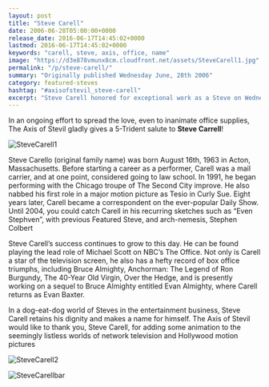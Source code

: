 ```yaml
---
layout: post
title: "Steve Carell"
date: 2006-06-28T05:00:00+0000
release_date: 2016-06-17T14:45:02+0000
lastmod: 2016-06-17T14:45:02+0000
keywords: "carell, steve, axis, office, name"
image: "https://d3e878vmunx8cm.cloudfront.net/assets/SteveCarell1.jpg"
permalink: "/p/steve-carell/"
summary: "Originally published Wednesday June, 28th 2006"
category: featured-steves
hashtag: "#axisofstevil_steve-carell"
excerpt: "Steve Carell honored for exceptional work as a Steve on Wednesday June, 28th 2006"
---
```


[id_1]: https://d3e878vmunx8cm.cloudfront.net/assets/SteveCarell1.jpg "SteveCarell1"[id_2]: https://d3e878vmunx8cm.cloudfront.net/assets/SteveCarell2.jpg "SteveCarell2"[id_3]: https://d3e878vmunx8cm.cloudfront.net/assets/stevecarellbar.jpg "SteveCarellbar"

In an ongoing effort to spread the love, even to inanimate office supplies, The Axis of Stevil gladly gives a 5-Trident salute to **Steve Carrell**!

![SteveCarell1][id_1]

Steve Carello (original family name) was born August 16th, 1963 in Acton, Massachusetts.  Before starting a career as a performer, Carell was a mail carrier, and at one point, considered going to law school.  In 1991, he began performing with the Chicago troupe of The Second City improve.  He also nabbed his first role in a major motion picture as Tesio in Curly Sue.  Eight years later, Carell became a correspondent on the ever-popular Daily Show.  Until 2004, you could catch Carell in his recurring sketches such as “Even Stephven”, with previous Featured Steve, and arch-nemesis, Stephen Colbert

Steve Carell’s success continues to grow to this day.  He can be found playing the lead role of Michael Scott on NBC’s The Office.  Not only is Carell a star of the television screen, he also has a hefty record of box office triumphs, including Bruce Almighty, Anchorman: The Legend of Ron Burgundy, The 40-Year Old Virgin, Over the Hedge, and is presently working on a sequel to Bruce Almighty entitled Evan Almighty, where Carell returns as Evan Baxter.

In a dog-eat-dog world of Steves in the entertainment business, Steve Carell retains his dignity and makes a name for himself. The Axis of Stevil would like to thank you, Steve Carell, for adding some animation to the seemingly listless worlds of network television and Hollywood motion pictures

![SteveCarell2][id_2]

![SteveCarellbar][id_3]
